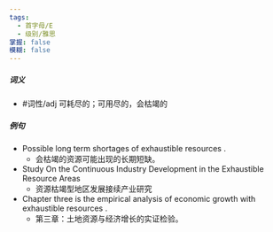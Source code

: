 ```yaml
---
tags:
  - 首字母/E
  - 级别/雅思
掌握: false
模糊: false
---
```

##### 词义
- #词性/adj  可耗尽的；可用尽的，会枯竭的
##### 例句
- Possible long term shortages of exhaustible resources .
	- 会枯竭的资源可能出现的长期短缺。
- Study On the Continuous Industry Development in the Exhaustible Resource Areas
	- 资源枯竭型地区发展接续产业研究
- Chapter three is the empirical analysis of economic growth with exhaustible resources .
	- 第三章：土地资源与经济增长的实证检验。
